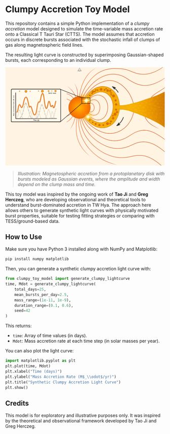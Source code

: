 # Clumpy Accretion Toy Model

This repository contains a simple Python implementation of a *clumpy accretion* model designed to simulate the time-variable mass accretion rate onto a Classical T Tauri Star (CTTS). The model assumes that accretion occurs in discrete bursts associated with the stochastic infall of clumps of gas along magnetospheric field lines.

The resulting light curve is constructed by superimposing Gaussian-shaped bursts, each corresponding to an individual clump.

![Clumpy Accretion Illustration](clumpy_accretion_cartoon.png)

> *Illustration: Magnetospheric accretion from a protoplanetary disk with bursts modeled as Gaussian events, where the amplitude and width depend on the clump mass and time.*

This toy model was inspired by the ongoing work of **Tao Ji** and **Greg Herczeg**, who are developing observational and theoretical tools to understand burst-dominated accretion in TW Hya. The approach here allows others to generate synthetic light curves with physically motivated burst properties, suitable for testing fitting strategies or comparing with TESS/ground-based data.

## How to Use

Make sure you have Python 3 installed along with NumPy and Matplotlib:

```bash
pip install numpy matplotlib
```

Then, you can generate a synthetic clumpy accretion light curve with:

```python
from clumpy_toy_model import generate_clumpy_lightcurve
time, Mdot = generate_clumpy_lightcurve(
    total_days=25,
    mean_bursts_per_day=2.5,
    mass_range=(1e-11, 1e-9),
    duration_range=(0.1, 0.6),
    seed=42
)
```

This returns:
- `time`: Array of time values (in days).
- `Mdot`: Mass accretion rate at each time step (in solar masses per year).

You can also plot the light curve:

```python
import matplotlib.pyplot as plt
plt.plot(time, Mdot)
plt.xlabel("Time (days)")
plt.ylabel("Mass Accretion Rate (M$_\\odot$/yr)")
plt.title("Synthetic Clumpy Accretion Light Curve")
plt.show()
```

## Credits

This model is for exploratory and illustrative purposes only. It was inspired by the theoretical and observational framework developed by Tao Ji and Greg Herczeg.
